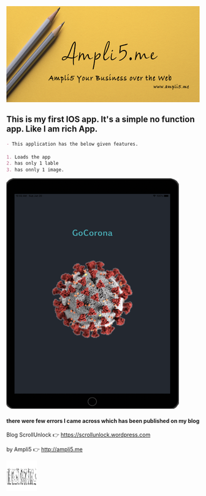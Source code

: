 <a href="www.ampli5.me"><img src="./Screenshots/github_banner.png" height="250" width="850"></a>

## This is my first IOS app. It's a simple no function app. Like I am rich App.

```markdown
- This application has the below given features.

1. Loads the app
2. has only 1 lable
3. has onnly 1 image.
```

<a href="/Screenshots/screenshot1.png"><img src="/Screenshots/screenshot1.png" height="600" width="450"></a>

#### there were few errors I came across which has been published on my blog

Blog ScrollUnlock :point_right: https://scrollunlock.wordpress.com

by Ampli5 :point_right: http://ampli5.me

<a href="www.ampli5.me"><img src="./Screenshots/logo.png" height="80" width="80"></a>
